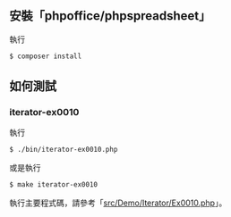 

## 安裝「phpoffice/phpspreadsheet」

執行

``` sh
$ composer install
```


## 如何測試


### iterator-ex0010

執行

``` sh
$ ./bin/iterator-ex0010.php
```

或是執行

``` sh
$ make iterator-ex0010
```

執行主要程式碼，請參考「[src/Demo/Iterator/Ex0010.php](src/Demo/Iterator/Ex0010.php)」。
